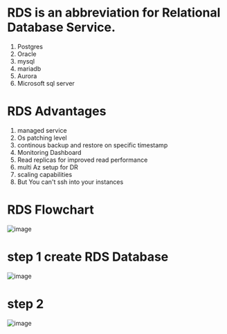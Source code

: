 # RDS is an abbreviation for Relational Database Service.
  
  1. Postgres
  2. Oracle
  3. mysql 
  4. mariadb
  5. Aurora
  6. Microsoft sql server

# RDS Advantages

 1. managed service
 2. Os patching level
 3. continous backup and restore on specific timestamp
 4. Monitoring Dashboard
 5. Read replicas for improved read performance
 6. multi Az setup for DR
 7. scaling capabilities
 8. But You can't ssh into your instances

# RDS Flowchart

![image](https://user-images.githubusercontent.com/42309948/147873078-11dbe3b8-5b8f-4617-9d2a-3a428326d9e7.png)

# step 1 create RDS Database

![image](https://user-images.githubusercontent.com/42309948/147876834-5eeaec15-0895-4dfb-864c-55f5d528f1ea.png)

# step 2 

![image](https://user-images.githubusercontent.com/42309948/147877155-bf7d32d6-3468-46bd-9207-b6720145e78b.png)







